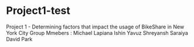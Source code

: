 # Project1-test
Project 1 - Determining factors that impact the usage of BikeShare in New York City
Group Mmebers : Michael Lapiana
                Ishin Yavuz
                Shreyansh Saraiya
                David Park
